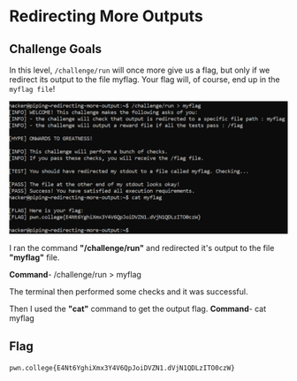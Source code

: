 # Redirecting More Outputs

## Challenge Goals

In this level, `/challenge/run` will once more give us a flag, but only if we redirect its output to the file myflag. Your flag will, of course, end up in the `myflag file`!

![Error in loading image](image-1.png)

I ran the command **"/challenge/run"** and redirected it's output to the file **"myflag"** file.

**Command**-  /challenge/run > myflag

The terminal then performed some checks and it was successful.

Then I used the **"cat"** command to get the output flag.
**Command**- cat myflag

## Flag

`pwn.college{E4Nt6YghiXmx3Y4V6QpJoiDVZN1.dVjN1QDLzITO0czW}`

